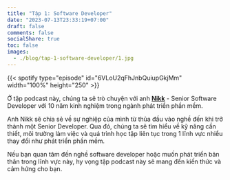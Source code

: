 ```yaml
---
title: "Tập 1: Software Developer"
date: "2023-07-13T23:33:19+07:00"
draft: false
comments: false
socialShare: true
toc: false
images:
  - ./blog/tap-1-software-developer/1.jpg
---
```


{{< spotify type="episode" id="6VLoU2qFhJnbQuiupGkjMm" width="100%" height="250" >}}

Ở tập podcast này, chúng ta sẽ trò chuyện với anh [__Nikk__](https://nikkdev.com/) - Senior Software Developer với 10 năm kinh nghiệm trong ngành phát triển phần mềm.<br>
<!--more-->

Anh Nikk sẽ chia sẻ về sự nghiệp của mình từ thủa đầu vào nghề đến khi trở thành một Senior Developer. Qua đó, chúng ta sẽ tìm hiểu về kỹ năng cần thiết, môi trường làm việc và quá trình học tập liên tục trong 1 lĩnh vực nhiều thay đổi như phát triển phần mềm.<br>

Nếu bạn quan tâm đến nghề software developer hoặc muốn phát triển bản thân trong lĩnh vực này, hy vọng tập podcast này sẽ mang đến kiến thức và cảm hứng cho bạn.
